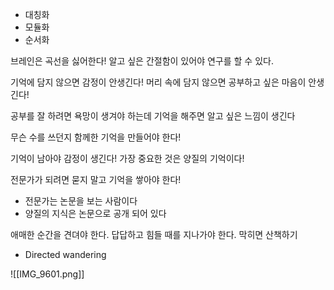 - 대칭화
- 모듈화
- 순서화

브레인은 곡선을 싫어한다!
알고 싶은 간절함이 있어야 연구를 할 수 있다. 

기억에 담지 않으면 감정이 안생긴다!
머리 속에 담지 않으면 공부하고 싶은 마음이 안생긴다!

공부를 잘 하려면 욕망이 생겨야 하는데
기억을 해주면 알고 싶은 느낌이 생긴다

무슨 수를 쓰던지
함께한 기억을 만들어야 한다!

기억이 남아야 감정이 생긴다!
가장 중요한 것은 양질의 기억이다!

전문가가 되려면 묻지 말고 기억을 쌓아야 한다!
- 전문가는 논문을 보는 사람이다
- 양질의 지식은 논문으로 공개 되어 있다

애매한 순간을 견뎌야 한다. 
답답하고 힘들 때를 지나가야 한다. 
막히면 산책하기
- Directed wandering







![[IMG_9601.png]]